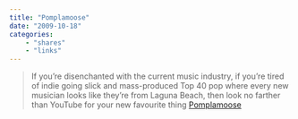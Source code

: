 ```yaml
---
title: "Pomplamoose"
date: "2009-10-18"
categories:
    - "shares"
    - "links"
---
```


> If you’re disenchanted with the current music industry, if you’re tired of indie going slick and mass-produced Top 40 pop where every new musician looks like they’re from Laguna Beach, then look no farther than YouTube for your new favourite thing
> [Pomplamoose](http://www.pomplamoose.com/)

